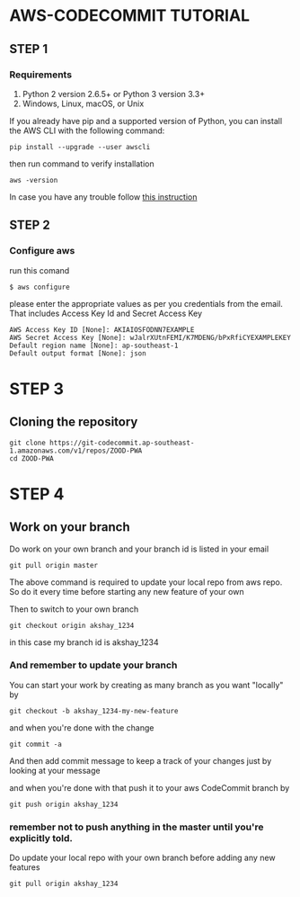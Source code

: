 # AWS-CODECOMMIT TUTORIAL

## STEP 1
###  Requirements
1. Python 2 version 2.6.5+ or Python 3 version 3.3+
2. Windows, Linux, macOS, or Unix

If you already have pip and a supported version of Python, you can install the AWS CLI with the following command:

```
pip install --upgrade --user awscli
```
then run command to verify installation

``` 
aws -version
```

In case you have any trouble follow [this instruction](http://docs.aws.amazon.com/cli/latest/userguide/installing.html)

## STEP 2
### Configure aws

run this comand

```
$ aws configure
```

please enter the appropriate values as per you credentials from the email. That includes Access Key Id and Secret Access Key

```
AWS Access Key ID [None]: AKIAIOSFODNN7EXAMPLE
AWS Secret Access Key [None]: wJalrXUtnFEMI/K7MDENG/bPxRfiCYEXAMPLEKEY
Default region name [None]: ap-southeast-1
Default output format [None]: json
```

# STEP 3
## Cloning the repository

```
git clone https://git-codecommit.ap-southeast-1.amazonaws.com/v1/repos/ZOOD-PWA
cd ZOOD-PWA
```

# STEP 4
## Work on your branch

Do work on your own branch and your branch id is listed in your email

``` 
git pull origin master 
```

The above command is required to update your local repo from aws repo. So do it every time before starting any new feature of your own

Then to switch to your own branch

```
git checkout origin akshay_1234
```

in this case my branch id is akshay_1234

### And remember to update your branch
You can start your work by creating as many branch as you want "locally" by

```
git checkout -b akshay_1234-my-new-feature
```

and when you're done with the change

```
git commit -a
```
And then add commit message to keep a track of your changes just by looking at your message

and when you're done with that push it to your aws CodeCommit branch by 
```
git push origin akshay_1234
```
### remember not to push anything in the master until you're explicitly told.

Do update your local repo with your own branch before adding any new features

```
git pull origin akshay_1234
```
